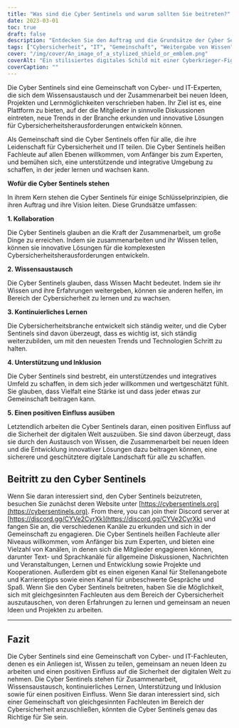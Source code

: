 ```yaml
---
title: "Was sind die Cyber Sentinels und warum sollten Sie beitreten?"
date: 2023-03-01
toc: true
draft: false
description: "Entdecken Sie den Auftrag und die Grundsätze der Cyber Sentinels, einer Gemeinschaft von Cyber- und IT-Experten, die sich dem Wissensaustausch und der Entwicklung innovativer Lösungen für Cybersicherheitsherausforderungen verschrieben haben."
tags: ["Cybersicherheit", "IT", "Gemeinschaft", "Weitergabe von Wissen", "Zusammenarbeit", "kontinuierliches Lernen", "Unterstützung", "Inklusivität", "positive Auswirkungen", "Textkanäle", "Sprachkanäle", "Karriereberatung", "Arbeitsmöglichkeiten", "Lernressourcen", "aufkommende Trends", "Projekte", "Veranstaltungen", "Konferenzen", "Tierbilder", "Technologie"]
cover: "/img/cover/An_image_of_a_stylized_shield_or_emblem.png"
coverAlt: "Ein stilisiertes digitales Schild mit einer Cyberkrieger-Figur in der Mitte, umgeben von abstrakten Formen und Linien, die Datenflüsse und Netzverbindungen darstellen"
coverCaption: ""
---
```


Die Cyber Sentinels sind eine Gemeinschaft von Cyber- und IT-Experten, die sich dem Wissensaustausch und der Zusammenarbeit bei neuen Ideen, Projekten und Lernmöglichkeiten verschrieben haben. Ihr Ziel ist es, eine Plattform zu bieten, auf der die Mitglieder in sinnvolle Diskussionen eintreten, neue Trends in der Branche erkunden und innovative Lösungen für Cybersicherheitsherausforderungen entwickeln können.

Als Gemeinschaft sind die Cyber Sentinels offen für alle, die ihre Leidenschaft für Cybersicherheit und IT teilen. Die Cyber Sentinels heißen Fachleute auf allen Ebenen willkommen, vom Anfänger bis zum Experten, und bemühen sich, eine unterstützende und integrative Umgebung zu schaffen, in der jeder lernen und wachsen kann.

**Wofür die Cyber Sentinels stehen**

In ihrem Kern stehen die Cyber Sentinels für einige Schlüsselprinzipien, die ihren Auftrag und ihre Vision leiten. Diese Grundsätze umfassen:

**1. Kollaboration**

Die Cyber Sentinels glauben an die Kraft der Zusammenarbeit, um große Dinge zu erreichen. Indem sie zusammenarbeiten und ihr Wissen teilen, können sie innovative Lösungen für die komplexesten Cybersicherheitsherausforderungen entwickeln.

**2. Wissensaustausch**

Die Cyber Sentinels glauben, dass Wissen Macht bedeutet. Indem sie ihr Wissen und ihre Erfahrungen weitergeben, können sie anderen helfen, im Bereich der Cybersicherheit zu lernen und zu wachsen.

**3. Kontinuierliches Lernen**

Die Cybersicherheitsbranche entwickelt sich ständig weiter, und die Cyber Sentinels sind davon überzeugt, dass es wichtig ist, sich ständig weiterzubilden, um mit den neuesten Trends und Technologien Schritt zu halten.

**4. Unterstützung und Inklusion**

Die Cyber Sentinels sind bestrebt, ein unterstützendes und integratives Umfeld zu schaffen, in dem sich jeder willkommen und wertgeschätzt fühlt. Sie glauben, dass Vielfalt eine Stärke ist und dass jeder etwas zur Gemeinschaft beitragen kann.

**5. Einen positiven Einfluss ausüben**

Letztendlich arbeiten die Cyber Sentinels daran, einen positiven Einfluss auf die Sicherheit der digitalen Welt auszuüben. Sie sind davon überzeugt, dass sie durch den Austausch von Wissen, die Zusammenarbeit bei neuen Ideen und die Entwicklung innovativer Lösungen dazu beitragen können, eine sicherere und geschütztere digitale Landschaft für alle zu schaffen.

## Beitritt zu den Cyber Sentinels

Wenn Sie daran interessiert sind, den Cyber Sentinels beizutreten, besuchen Sie zunächst deren Website unter [https://cybersentinels.org](https://cybersentinels.org). From there, you can join their Discord server at [https://discord.gg/CYVe2CyrXk](https://discord.gg/CYVe2CyrXk) und fangen Sie an, die verschiedenen Kanäle zu erkunden und sich in der Gemeinschaft zu engagieren. Die Cyber Sentinels heißen Fachleute aller Niveaus willkommen, vom Anfänger bis zum Experten, und bieten eine Vielzahl von Kanälen, in denen sich die Mitglieder engagieren können, darunter Text- und Sprachkanäle für allgemeine Diskussionen, Nachrichten und Veranstaltungen, Lernen und Entwicklung sowie Projekte und Kooperationen. Außerdem gibt es einen eigenen Kanal für Stellenangebote und Karrieretipps sowie einen Kanal für unbeschwerte Gespräche und Spaß. Wenn Sie den Cyber Sentinels beitreten, haben Sie die Möglichkeit, sich mit gleichgesinnten Fachleuten aus dem Bereich der Cybersicherheit auszutauschen, von deren Erfahrungen zu lernen und gemeinsam an neuen Ideen und Projekten zu arbeiten.

___________________________________________________________________________

## Fazit

Die Cyber Sentinels sind eine Gemeinschaft von Cyber- und IT-Fachleuten, denen es ein Anliegen ist, Wissen zu teilen, gemeinsam an neuen Ideen zu arbeiten und einen positiven Einfluss auf die Sicherheit der digitalen Welt zu nehmen. Die Cyber Sentinels stehen für Zusammenarbeit, Wissensaustausch, kontinuierliches Lernen, Unterstützung und Inklusion sowie für einen positiven Einfluss. Wenn Sie daran interessiert sind, sich einer Gemeinschaft von gleichgesinnten Fachleuten im Bereich der Cybersicherheit anzuschließen, könnten die Cyber Sentinels genau das Richtige für Sie sein.